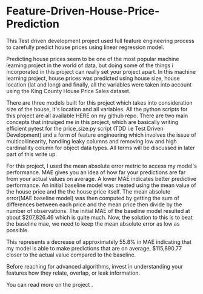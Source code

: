 # Feature-Driven-House-Price-Prediction
This Test driven development project used full feature engineering process to carefully predict house prices using linear regression model.

Predicting house prices seem to be one of the most popular machine learning project in the world of data, but doing some of the things i incorporated in this project can really set your project apart. In this machine learning project, house prices was predicted using house size, house location (lat and long) and finally, all the variables were taken into account using the King County House Price Sales dataset.

There are three models built for this project which takes into consideration size of the house, it's location and all variables. All the python scripts for this project are all available HERE on my github repo. There are two main concepts that intruiged me in this project, which are basically writing efficient pytest for the price_size.py script (TDD i.e Test Driven Development) and a form of feature engineering which involves the issue of multicollinearity, handling leaky columns and removing low and high cardinallity column for object data types. All terms will be discussed in later part of this write up.


For this project, I used the mean absolute error metric to access my model's performance. MAE gives you an idea of how far your predictions are far from your actual values on average. A lower MAE indicates better predictive performance.
An initial baseline model was created using the mean value of the house price and the the house price itself. The mean absolute error(MAE baseline model) was then computed by getting the sum of differences between each price and the mean price then divide by the number of observations. The initial MAE of the baseline model resulted at about $207,826.46 which is quite much. Now, the solution to this is to beat the baseline mae, we need to keep the mean absolute error as low as possible.


This represents a decrease of approximately 55.8% in MAE indicating that my model is able to make predictions that are on average, $115,890.77 closer to the actual value compared to the baseline.


Before reaching for advanced algorithms, invest in understanding your features how they relate, overlap, or leak information.

You can read more on the project .

